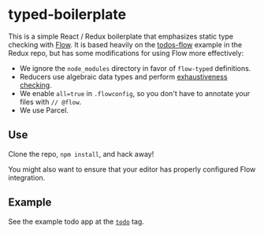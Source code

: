 # typed-boilerplate

This is a simple React / Redux boilerplate that emphasizes static type checking with [Flow](https://flow.org/). It is based heavily on the [todos-flow](https://github.com/reactjs/redux/tree/721a5fab87071b336a2106a28a9165da3e630175/examples/todos-flow) example in the Redux repo, but has some modifications for using Flow more effectively:

- We ignore the `node_modules` directory in favor of `flow-typed` definitions.
- Reducers use algebraic data types and perform [exhaustiveness checking](https://github.com/nucleartide/typed-boilerplate/blob/1b9c5ac3b748ec15f8377f8b7f8071afa413c530/src/reducers/index.js).
- We enable `all=true` in `.flowconfig`, so you don't have to annotate your files with `// @flow`.
- We use Parcel.

## Use

Clone the repo, `npm install`, and hack away!

You might also want to ensure that your editor has properly configured Flow integration.

## Example

See the example todo app at the [`todo`](https://github.com/nucleartide/typed-boilerplate/releases/tag/todo) tag.

